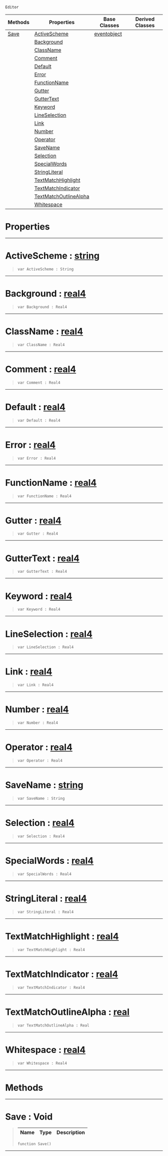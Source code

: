  `Editor`

|Methods|Properties|Base Classes|Derived Classes|
|---|---|---|---|
|[ Save](https://github.com/dragonCASTjosh/PlasmaDocs/blob/master/code_reference/class_reference/colorscheme.markdown#save-void)|[ ActiveScheme](https://github.com/dragonCASTjosh/PlasmaDocs/blob/master/code_reference/class_reference/colorscheme.markdown#activescheme-plasma-engine)|[eventobject](https://github.com/dragonCASTjosh/PlasmaDocs/blob/master/code_reference/class_reference/eventobject.markdown)| |
| |[ Background](https://github.com/dragonCASTjosh/PlasmaDocs/blob/master/code_reference/class_reference/colorscheme.markdown#background-plasma-engine-d)| | |
| |[ ClassName](https://github.com/dragonCASTjosh/PlasmaDocs/blob/master/code_reference/class_reference/colorscheme.markdown#classname-plasma-engine-do)| | |
| |[ Comment](https://github.com/dragonCASTjosh/PlasmaDocs/blob/master/code_reference/class_reference/colorscheme.markdown#comment-plasma-engine-docu)| | |
| |[ Default](https://github.com/dragonCASTjosh/PlasmaDocs/blob/master/code_reference/class_reference/colorscheme.markdown#default-plasma-engine-docu)| | |
| |[ Error](https://github.com/dragonCASTjosh/PlasmaDocs/blob/master/code_reference/class_reference/colorscheme.markdown#error-plasma-engine-docume)| | |
| |[ FunctionName](https://github.com/dragonCASTjosh/PlasmaDocs/blob/master/code_reference/class_reference/colorscheme.markdown#functionname-plasma-engine)| | |
| |[ Gutter](https://github.com/dragonCASTjosh/PlasmaDocs/blob/master/code_reference/class_reference/colorscheme.markdown#gutter-plasma-engine-docum)| | |
| |[ GutterText](https://github.com/dragonCASTjosh/PlasmaDocs/blob/master/code_reference/class_reference/colorscheme.markdown#guttertext-plasma-engine-d)| | |
| |[ Keyword](https://github.com/dragonCASTjosh/PlasmaDocs/blob/master/code_reference/class_reference/colorscheme.markdown#keyword-plasma-engine-docu)| | |
| |[ LineSelection](https://github.com/dragonCASTjosh/PlasmaDocs/blob/master/code_reference/class_reference/colorscheme.markdown#lineselection-plasma-engin)| | |
| |[ Link](https://github.com/dragonCASTjosh/PlasmaDocs/blob/master/code_reference/class_reference/colorscheme.markdown#link-plasma-engine-documen)| | |
| |[ Number](https://github.com/dragonCASTjosh/PlasmaDocs/blob/master/code_reference/class_reference/colorscheme.markdown#number-plasma-engine-docum)| | |
| |[ Operator](https://github.com/dragonCASTjosh/PlasmaDocs/blob/master/code_reference/class_reference/colorscheme.markdown#operator-plasma-engine-doc)| | |
| |[ SaveName](https://github.com/dragonCASTjosh/PlasmaDocs/blob/master/code_reference/class_reference/colorscheme.markdown#savename-plasma-engine-doc)| | |
| |[ Selection](https://github.com/dragonCASTjosh/PlasmaDocs/blob/master/code_reference/class_reference/colorscheme.markdown#selection-plasma-engine-do)| | |
| |[ SpecialWords](https://github.com/dragonCASTjosh/PlasmaDocs/blob/master/code_reference/class_reference/colorscheme.markdown#specialwords-plasma-engine)| | |
| |[ StringLiteral](https://github.com/dragonCASTjosh/PlasmaDocs/blob/master/code_reference/class_reference/colorscheme.markdown#stringliteral-plasma-engin)| | |
| |[ TextMatchHighlight](https://github.com/dragonCASTjosh/PlasmaDocs/blob/master/code_reference/class_reference/colorscheme.markdown#textmatchhighlight-plasma)| | |
| |[ TextMatchIndicator](https://github.com/dragonCASTjosh/PlasmaDocs/blob/master/code_reference/class_reference/colorscheme.markdown#textmatchindicator-plasma)| | |
| |[ TextMatchOutlineAlpha](https://github.com/dragonCASTjosh/PlasmaDocs/blob/master/code_reference/class_reference/colorscheme.markdown#textmatchoutlinealpha-ze)| | |
| |[ Whitespace](https://github.com/dragonCASTjosh/PlasmaDocs/blob/master/code_reference/class_reference/colorscheme.markdown#whitespace-plasma-engine-d)| | |


 #  Properties


---  
 #  ActiveScheme : [string](https://github.com/dragonCASTjosh/PlasmaDocs/blob/master/code_reference/lightning_base_types/string.markdown)

> 
> ``` lang=cpp, name=Lightning
> var ActiveScheme : String


---  
 #  Background : [real4](https://github.com/dragonCASTjosh/PlasmaDocs/blob/master/code_reference/lightning_base_types/real4.markdown)

> 
> ``` lang=cpp, name=Lightning
> var Background : Real4


---  
 #  ClassName : [real4](https://github.com/dragonCASTjosh/PlasmaDocs/blob/master/code_reference/lightning_base_types/real4.markdown)

> 
> ``` lang=cpp, name=Lightning
> var ClassName : Real4


---  
 #  Comment : [real4](https://github.com/dragonCASTjosh/PlasmaDocs/blob/master/code_reference/lightning_base_types/real4.markdown)

> 
> ``` lang=cpp, name=Lightning
> var Comment : Real4


---  
 #  Default : [real4](https://github.com/dragonCASTjosh/PlasmaDocs/blob/master/code_reference/lightning_base_types/real4.markdown)

> 
> ``` lang=cpp, name=Lightning
> var Default : Real4


---  
 #  Error : [real4](https://github.com/dragonCASTjosh/PlasmaDocs/blob/master/code_reference/lightning_base_types/real4.markdown)

> 
> ``` lang=cpp, name=Lightning
> var Error : Real4


---  
 #  FunctionName : [real4](https://github.com/dragonCASTjosh/PlasmaDocs/blob/master/code_reference/lightning_base_types/real4.markdown)

> 
> ``` lang=cpp, name=Lightning
> var FunctionName : Real4


---  
 #  Gutter : [real4](https://github.com/dragonCASTjosh/PlasmaDocs/blob/master/code_reference/lightning_base_types/real4.markdown)

> 
> ``` lang=cpp, name=Lightning
> var Gutter : Real4


---  
 #  GutterText : [real4](https://github.com/dragonCASTjosh/PlasmaDocs/blob/master/code_reference/lightning_base_types/real4.markdown)

> 
> ``` lang=cpp, name=Lightning
> var GutterText : Real4


---  
 #  Keyword : [real4](https://github.com/dragonCASTjosh/PlasmaDocs/blob/master/code_reference/lightning_base_types/real4.markdown)

> 
> ``` lang=cpp, name=Lightning
> var Keyword : Real4


---  
 #  LineSelection : [real4](https://github.com/dragonCASTjosh/PlasmaDocs/blob/master/code_reference/lightning_base_types/real4.markdown)

> 
> ``` lang=cpp, name=Lightning
> var LineSelection : Real4


---  
 #  Link : [real4](https://github.com/dragonCASTjosh/PlasmaDocs/blob/master/code_reference/lightning_base_types/real4.markdown)

> 
> ``` lang=cpp, name=Lightning
> var Link : Real4


---  
 #  Number : [real4](https://github.com/dragonCASTjosh/PlasmaDocs/blob/master/code_reference/lightning_base_types/real4.markdown)

> 
> ``` lang=cpp, name=Lightning
> var Number : Real4


---  
 #  Operator : [real4](https://github.com/dragonCASTjosh/PlasmaDocs/blob/master/code_reference/lightning_base_types/real4.markdown)

> 
> ``` lang=cpp, name=Lightning
> var Operator : Real4


---  
 #  SaveName : [string](https://github.com/dragonCASTjosh/PlasmaDocs/blob/master/code_reference/lightning_base_types/string.markdown)

> 
> ``` lang=cpp, name=Lightning
> var SaveName : String


---  
 #  Selection : [real4](https://github.com/dragonCASTjosh/PlasmaDocs/blob/master/code_reference/lightning_base_types/real4.markdown)

> 
> ``` lang=cpp, name=Lightning
> var Selection : Real4


---  
 #  SpecialWords : [real4](https://github.com/dragonCASTjosh/PlasmaDocs/blob/master/code_reference/lightning_base_types/real4.markdown)

> 
> ``` lang=cpp, name=Lightning
> var SpecialWords : Real4


---  
 #  StringLiteral : [real4](https://github.com/dragonCASTjosh/PlasmaDocs/blob/master/code_reference/lightning_base_types/real4.markdown)

> 
> ``` lang=cpp, name=Lightning
> var StringLiteral : Real4


---  
 #  TextMatchHighlight : [real4](https://github.com/dragonCASTjosh/PlasmaDocs/blob/master/code_reference/lightning_base_types/real4.markdown)

> 
> ``` lang=cpp, name=Lightning
> var TextMatchHighlight : Real4


---  
 #  TextMatchIndicator : [real4](https://github.com/dragonCASTjosh/PlasmaDocs/blob/master/code_reference/lightning_base_types/real4.markdown)

> 
> ``` lang=cpp, name=Lightning
> var TextMatchIndicator : Real4


---  
 #  TextMatchOutlineAlpha : [real](https://github.com/dragonCASTjosh/PlasmaDocs/blob/master/code_reference/lightning_base_types/real.markdown)

> 
> ``` lang=cpp, name=Lightning
> var TextMatchOutlineAlpha : Real


---  
 #  Whitespace : [real4](https://github.com/dragonCASTjosh/PlasmaDocs/blob/master/code_reference/lightning_base_types/real4.markdown)

> 
> ``` lang=cpp, name=Lightning
> var Whitespace : Real4


---  
 #  Methods


---  
 #  Save : Void

> 
> |Name|Type|Description|
> |---|---|---|
> ``` lang=cpp, name=Lightning
> function Save()
> ``` 


---  
 

 